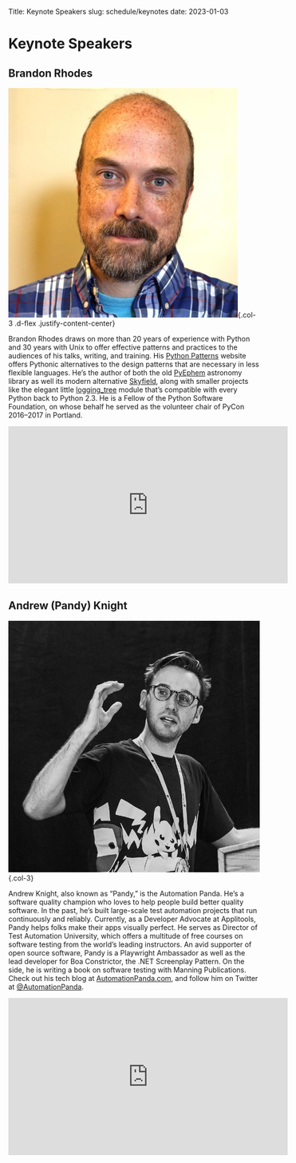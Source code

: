 Title: Keynote Speakers
slug: schedule/keynotes
date: 2023-01-03

# Keynote Speakers

## Brandon Rhodes

<div class="row mb-4" markdown="1">

![Brandon Rhodes](/theme/img/brandon-rhodes.jpeg){.col-3 .d-flex .justify-content-center}

Brandon Rhodes draws on more than 20 years of experience with Python and 30 years with Unix to offer effective patterns and practices to the audiences of his talks, writing, and training. His [Python Patterns](https://python-patterns.guide) website offers Pythonic alternatives to the design patterns that are necessary in less flexible languages. He’s the author of both the old [PyEphem](https://rhodesmill.org/pyephem/) astronomy library as well its modern alternative [Skyfield](https://rhodesmill.org/skyfield/), along with smaller projects like the elegant little [logging_tree](https://pypi.org/project/logging_tree/) module that’s compatible with every Python back to Python 2.3. He is a Fellow of the Python Software Foundation, on whose behalf he served as the volunteer chair of PyCon 2016–2017 in Portland.

<iframe width="560" height="315" src="https://www.youtube.com/embed/APVNZfeOCI4" title="YouTube video player" frameborder="0" allow="accelerometer; autoplay; clipboard-write; encrypted-media; gyroscope; picture-in-picture; web-share" allowfullscreen></iframe>

</div>

## Andrew (Pandy) Knight

<div class="row mb-4" markdown="1">

![Pandy Knight](/theme/img/andy-knight.png){.col-3}

Andrew Knight, also known as “Pandy,” is the Automation Panda. He’s a software quality champion who loves to help people build better quality software. In the past, he’s built large-scale test automation projects that run continuously and reliably. Currently, as a Developer Advocate at Applitools, Pandy helps folks make their apps visually perfect. He serves as Director of Test Automation University, which offers a multitude of free courses on software testing from the world’s leading instructors. An avid supporter of open source software, Pandy is a Playwright Ambassador as well as the lead developer for Boa Constrictor, the .NET Screenplay Pattern. On the side, he is writing a book on software testing with Manning Publications. Check out his tech blog at [AutomationPanda.com](https://automationpanda.com), and follow him on Twitter at [@AutomationPanda](https://twitter.com/automationpanda).

<iframe width="560" height="315" src="https://www.youtube.com/embed/ka5KRLUn47s" title="YouTube video player" frameborder="0" allow="accelerometer; autoplay; clipboard-write; encrypted-media; gyroscope; picture-in-picture; web-share" allowfullscreen></iframe>

</div>


